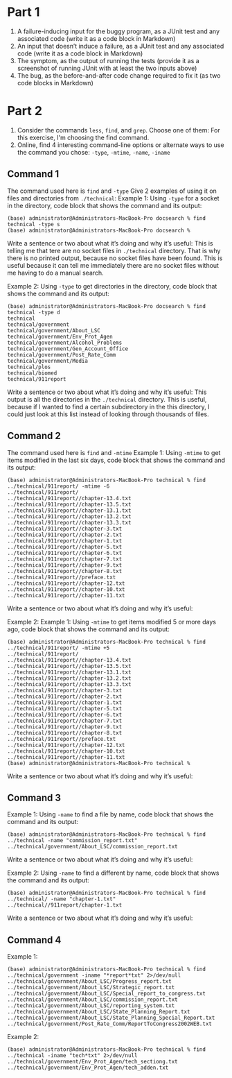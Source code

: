 # Part 1
1. A failure-inducing input for the buggy program, as a JUnit test and any associated code (write it as a code block in Markdown)
2. An input that doesn’t induce a failure, as a JUnit test and any associated code (write it as a code block in Markdown)
3. The symptom, as the output of running the tests (provide it as a screenshot of running JUnit with at least the two inputs above)
4. The bug, as the before-and-after code change required to fix it (as two code blocks in Markdown)

# Part 2
1. Consider the commands `less`, `find`, and `grep`. Choose one of them: For this exercise, I'm choosing the find command.
2. Online, find 4 interesting command-line options or alternate ways to use the command you chose: `-type`, `-mtime`, `-name`, `-iname`

## Command 1
The command used here is `find` and `-type`
Give 2 examples of using it on files and directories from `./technical`:
Example 1: Using `-type` for a socket in the directory, code block that shows the command and its output:

```
(base) administrator@Administrators-MacBook-Pro docsearch % find technical -type s
(base) administrator@Administrators-MacBook-Pro docsearch %
```

Write a sentence or two about what it’s doing and why it’s useful: This is telling me that tere are no socket files in `./technical` directory. That is why there is no printed output, because no socket files have been found. This is useful because it can tell me immediately there are no socket files without me having to do a manual search.

Example 2: Using `-type` to get directories in the directory, code block that shows the command and its output:
```
(base) administrator@Administrators-MacBook-Pro docsearch % find technical -type d
technical
technical/government
technical/government/About_LSC
technical/government/Env_Prot_Agen
technical/government/Alcohol_Problems
technical/government/Gen_Account_Office
technical/government/Post_Rate_Comm
technical/government/Media
technical/plos
technical/biomed
technical/911report
```
Write a sentence or two about what it’s doing and why it’s useful: This output is all the directories in the `./technical` directory. This is useful, because if I wanted to find a certain subdirectory in the this directory, I could just look at this list instead of looking through thousands of files.

## Command 2
The command used here is `find` and `-mtime`
Example 1: Using `-mtime` to get items modified in the last six days, code block that shows the command and its output:

```
(base) administrator@Administrators-MacBook-Pro technical % find ../technical/911report/ -mtime -6
../technical/911report/
../technical/911report//chapter-13.4.txt
../technical/911report//chapter-13.5.txt
../technical/911report//chapter-13.1.txt
../technical/911report//chapter-13.2.txt
../technical/911report//chapter-13.3.txt
../technical/911report//chapter-3.txt
../technical/911report//chapter-2.txt
../technical/911report//chapter-1.txt
../technical/911report//chapter-5.txt
../technical/911report//chapter-6.txt
../technical/911report//chapter-7.txt
../technical/911report//chapter-9.txt
../technical/911report//chapter-8.txt
../technical/911report//preface.txt
../technical/911report//chapter-12.txt
../technical/911report//chapter-10.txt
../technical/911report//chapter-11.txt
```
Write a sentence or two about what it’s doing and why it’s useful:

Example 2: Example 1: Using `-mtime` to get items modified 5 or more days ago, code block that shows the command and its output:
 
```
(base) administrator@Administrators-MacBook-Pro technical % find ../technical/911report/ -mtime +5
../technical/911report/
../technical/911report//chapter-13.4.txt
../technical/911report//chapter-13.5.txt
../technical/911report//chapter-13.1.txt
../technical/911report//chapter-13.2.txt
../technical/911report//chapter-13.3.txt
../technical/911report//chapter-3.txt
../technical/911report//chapter-2.txt
../technical/911report//chapter-1.txt
../technical/911report//chapter-5.txt
../technical/911report//chapter-6.txt
../technical/911report//chapter-7.txt
../technical/911report//chapter-9.txt
../technical/911report//chapter-8.txt
../technical/911report//preface.txt
../technical/911report//chapter-12.txt
../technical/911report//chapter-10.txt
../technical/911report//chapter-11.txt
(base) administrator@Administrators-MacBook-Pro technical % 
```
Write a sentence or two about what it’s doing and why it’s useful:

## Command 3

Example 1: Using `-name` to find a file by name, code block that shows the command and its output:
```
(base) administrator@Administrators-MacBook-Pro technical % find ../technical -name "commission_report.txt" 
../technical/government/About_LSC/commission_report.txt
```
Write a sentence or two about what it’s doing and why it’s useful:


Example 2: Using `-name` to find a different by name, code block that shows the command and its output:
```
(base) administrator@Administrators-MacBook-Pro technical % find ../technical/ -name "chapter-1.txt"           
../technical//911report/chapter-1.txt
```
Write a sentence or two about what it’s doing and why it’s useful:

## Command 4

Example 1:
```
(base) administrator@Administrators-MacBook-Pro technical % find ../technical/government -iname "*report*txt" 2>/dev/null 
../technical/government/About_LSC/Progress_report.txt
../technical/government/About_LSC/Strategic_report.txt
../technical/government/About_LSC/Special_report_to_congress.txt
../technical/government/About_LSC/commission_report.txt
../technical/government/About_LSC/reporting_system.txt
../technical/government/About_LSC/State_Planning_Report.txt
../technical/government/About_LSC/State_Planning_Special_Report.txt
../technical/government/Post_Rate_Comm/ReportToCongress2002WEB.txt
```

Example 2:

```
(base) administrator@Administrators-MacBook-Pro technical % find ../technical -iname "tech*txt" 2>/dev/null 
../technical/government/Env_Prot_Agen/tech_sectiong.txt
../technical/government/Env_Prot_Agen/tech_adden.txt
```



